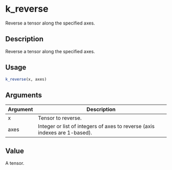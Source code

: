 # k_reverse


Reverse a tensor along the specified axes.




## Description

Reverse a tensor along the specified axes.





## Usage
```r
k_reverse(x, axes)
```




## Arguments


Argument      |Description
------------- |----------------
x | Tensor to reverse.
axes | Integer or list of integers of axes to reverse (axis indexes are 1-based).





## Value

A tensor.





